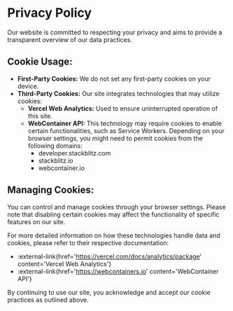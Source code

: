 # Privacy Policy

Our website is committed to respecting your privacy and aims to provide a transparent overview of our data practices.

## Cookie Usage:

* **First-Party Cookies:** We do not set any first-party cookies on your device.
* **Third-Party Cookies:** Our site integrates technologies that may utilize cookies:
  * **Vercel Web Analytics:** Used to ensure uninterrupted operation of this site.
  * **WebContainer API:** This technology may require cookies to enable certain functionalities, such as Service 
    Workers. Depending on your browser settings, you might need to permit cookies from the following domains:
    * developer.stackblitz.com
    * stackblitz.io
    * webcontainer.io

## Managing Cookies:

You can control and manage cookies through your browser settings. Please note that disabling certain cookies may 
affect the functionality of specific features on our site.

For more detailed information on how these technologies handle data and cookies, please refer to their respective documentation:

* :external-link{href='https://vercel.com/docs/analytics/package' content='Vercel Web Analytics'}
* :external-link{href='https://webcontainers.io' content='WebContainer API'}

By continuing to use our site, you acknowledge and accept our cookie practices as outlined above.